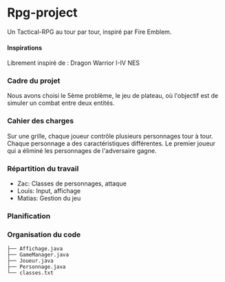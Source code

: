 # Rpg-project
Un Tactical-RPG au tour par tour, inspiré par Fire Emblem.

#### Inspirations
Librement inspiré de : Dragon Warrior I-IV NES

### Cadre du projet
Nous avons choisi le 5ème problème, le jeu de plateau, où l'objectif 
est de simuler un combat entre deux entités.

### Cahier des charges
Sur une grille, chaque joueur contrôle plusieurs personnages  tour à tour. Chaque personnage a des caractéristiques différentes. Le premier joueur qui a éliminé les personnages de l'adversaire gagne.

### Répartition du travail
- Zac: Classes de personnages, attaque
- Louis: Input, affichage
- Matias: Gestion du jeu

### Planification


### Organisation du code
```
├── Affichage.java
├── GameManager.java
├── Joueur.java
├── Personnage.java
└── classes.txt
